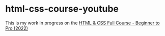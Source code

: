 # html-css-course-youtube

This is my work in progress on the [HTML & CSS Full Course - Beginner to Pro (2022)](https://www.youtube.com/watch?v=G3e-cpL7ofc)
